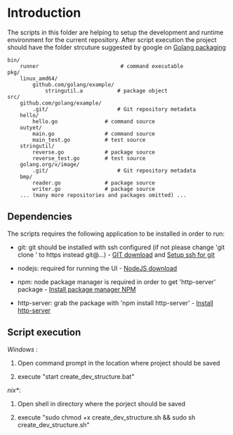 # Introduction
The scripts in this folder are helping to setup the development and runtime environment for the current repository.
After script execution the project should have the folder strcuture suggested by google on [Golang packaging](https://golang.org/doc/code.html)

```
bin/
    runner                          # command executable
pkg/
    linux_amd64/
        github.com/golang/example/
            stringutil.a           # package object
src/
    github.com/golang/example/
        .git/                      # Git repository metadata
	hello/
	    hello.go               # command source
	outyet/
	    main.go                # command source
	    main_test.go           # test source
	stringutil/
	    reverse.go             # package source
	    reverse_test.go        # test source
    golang.org/x/image/
        .git/                      # Git repository metadata
	bmp/
	    reader.go              # package source
	    writer.go              # package source
    ... (many more repositories and packages omitted) ...
```

## Dependencies
The scripts requires the following application to be installed in order to run:
* git: git should be installed with ssh configured (if not please change 'git clone ' to https instead git@...) - [GIT download](https://git-scm.com/downloads) and [Setup ssh for git](https://help.github.com/articles/generating-an-ssh-key/)

* nodejs: required for running the UI - [NodeJS download](https://nodejs.org/en/download/)

* npm: node package manager is required in order to get 'http-server' package - [Install package manager NPM](https://docs.npmjs.com/getting-started/installing-node)

* http-server: grab the package with 'npm install http-server' - [Install http-server](https://www.npmjs.com/package/http-server)

## Script execution

_Windows_ :

1. Open command prompt in the location where project should be saved

2. execute "start create_dev_structure.bat"

_nix*_:

1. Open shell in directory where the porject should be saved

2. execute "sudo chmod +x create_dev_structure.sh && sudo sh create_dev_structure.sh"
